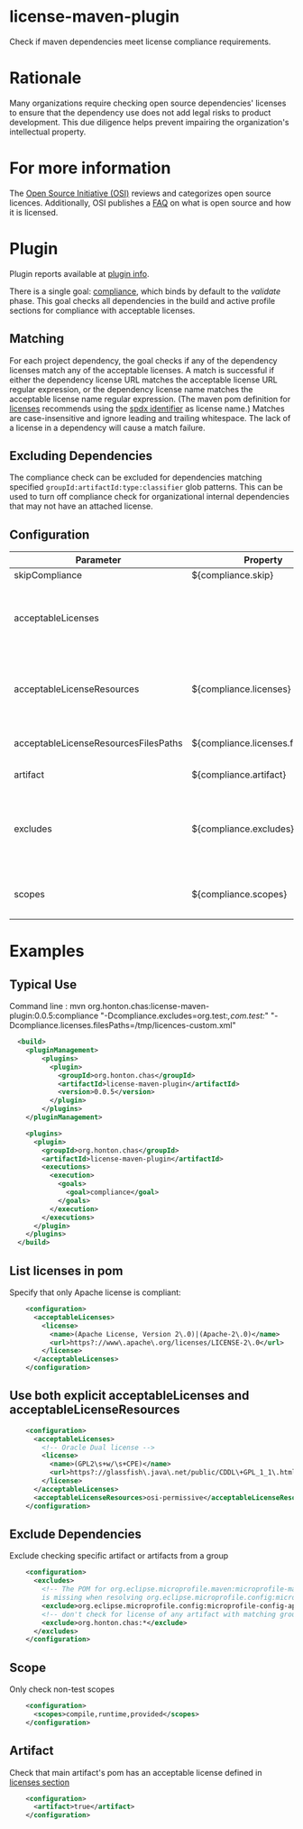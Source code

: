# license-maven-plugin

Check if maven dependencies meet license compliance requirements. 

# Rationale
Many organizations require checking open source dependencies' licenses to ensure that the dependency
use does not add legal risks to product development.  This due diligence helps prevent impairing the
organization's intellectual property.

# For more information
The [Open Source Initiative (OSI)](https://opensource.org/) reviews and categorizes open source
licences.  Additionally, OSI publishes a [FAQ](https://opensource.org/faq) on what is open source
and how it is licensed.

# Plugin
Plugin reports available at [plugin info](https://chonton.github.io/license-maven-plugin/plugin-info.html).

There is a single goal: [compliance](https://chonton.github.io/license-maven-plugin/compliance-mojo.html),
which binds by default to the *validate* phase.  This goal checks all dependencies in the build and
active profile sections for compliance with acceptable licenses.  

## Matching
For each project dependency, the goal checks if any of the dependency licenses match any of the
acceptable licenses.  A match is successful if either the dependency license URL matches the
acceptable license URL regular expression, or the dependency license name matches the acceptable
license name regular expression.  (The maven pom definition for [licenses](https://maven.apache.org/pom.html#Licenses)
recommends using the [spdx identifier](https://spdx.org/licenses/) as license name.)
Matches are case-insensitive and ignore leading and trailing whitespace.  The lack of a license in
a dependency will cause a match failure.

## Excluding Dependencies
The compliance check can be excluded for dependencies matching specified
`groupId:artifactId:type:classifier` glob patterns.  This can be used to turn off compliance check for
organizational internal dependencies that may not have an attached license.

## Configuration
| Parameter                            | Property                          | Default                          | Description                                                                                                                                                                                                         |
|--------------------------------------|-----------------------------------|----------------------------------|---------------------------------------------------------------------------------------------------------------------------------------------------------------------------------------------------------------------|
| skipCompliance                       | ${compliance.skip}                | false                            | Skip the license check                                                                                                                                                                                              |
| acceptableLicenses                   |                                   |                                  | The set of license regular expressions to match against dependency licenses.  If any license is specified, the default acceptableLicenseResources will not be used.                                                 |
| acceptableLicenseResources           | ${compliance.licenses}            | osi-permissive                   | The comma separated names of xml resources from which to read licenses.  Built in resources are 'osi-widely-used' and 'osi-permissive'.  Default is used only if no acceptableLicenses are specified.               |
| acceptableLicenseResourcesFilesPaths | ${compliance.licenses.filesPaths} | /tmp/licenses.xml                | The comma separated file paths of xml resources from which to read licenses                                                                                                                                         |
| artifact                             | ${compliance.artifact}            | false                            | Check that main artifact has acceptable license                                                                                                                                                                     |
| excludes                             | ${compliance.excludes}            |                                  | The list of dependencies to exclude from checking compliance.  These will be in the form of *groupId:artifactId[[:type]:classifier]*. Wildcard characters '*' and '?' can be used to do glob-like pattern matching. |
| scopes                               | ${compliance.scopes}              | compile, runtime, provided, test | The comma separated list of scopes to check. If artifact does not declare scope, it will match any scope.                                                                                                           |

# Examples

## Typical Use

Command line :
mvn org.honton.chas:license-maven-plugin:0.0.5:compliance "-Dcompliance.excludes=org.test:*,com.test:*" "-Dcompliance.licenses.filesPaths=/tmp/licences-custom.xml"

```xml
  <build>
    <pluginManagement>
        <plugins>
          <plugin>
            <groupId>org.honton.chas</groupId>
            <artifactId>license-maven-plugin</artifactId>
            <version>0.0.5</version>
          </plugin>
        </plugins>
    </pluginManagement>

    <plugins>
      <plugin>
        <groupId>org.honton.chas</groupId>
        <artifactId>license-maven-plugin</artifactId>
        <executions>
          <execution>
            <goals>
              <goal>compliance</goal>
            </goals>
          </execution>
        </executions>
      </plugin>
    </plugins>
  </build>
```

## List licenses in pom
Specify that only Apache license is compliant:
```xml
    <configuration>
      <acceptableLicenses>
        <license>
          <name>(Apache License, Version 2\.0)|(Apache-2\.0)</name>
          <url>https?://www\.apache\.org/licenses/LICENSE-2\.0</url>
        </license>
      </acceptableLicenses>
    </configuration>
```

## Use both explicit acceptableLicenses and acceptableLicenseResources
```xml
    <configuration>
      <acceptableLicenses>
        <!-- Oracle Dual license -->
        <license>
          <name>(GPL2\s+w/\s+CPE)</name>
          <url>https?://glassfish\.java\.net/public/CDDL\+GPL_1_1\.html</url>
        </license>
      </acceptableLicenses>
      <acceptableLicenseResources>osi-permissive</acceptableLicenseResources>
    </configuration>
```
## Exclude Dependencies
Exclude checking specific artifact or artifacts from a group
```xml
    <configuration>
      <excludes>
        <!-- The POM for org.eclipse.microprofile.maven:microprofile-maven-build-extension
        is missing when resolving org.eclipse.microprofile.config:microprofile-config-api -->
        <exclude>org.eclipse.microprofile.config:microprofile-config-api</exclude>
        <!-- don't check for license of any artifact with matching group -->
        <exclude>org.honton.chas:*</exclude>
      </excludes>
    </configuration>
```

## Scope
Only check non-test scopes
```xml
    <configuration>
      <scopes>compile,runtime,provided</scopes>
    </configuration>
```

## Artifact
Check that main artifact's pom has an acceptable license defined in [licenses section](https://maven.apache.org/pom.html#Licenses)
```xml
    <configuration>
      <artifact>true</artifact>
    </configuration>
```
